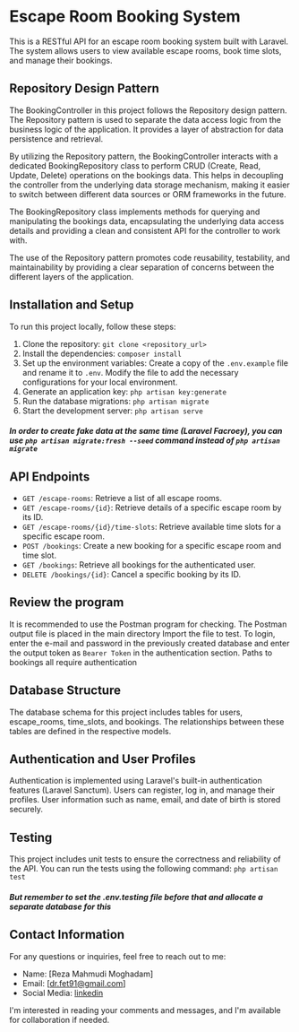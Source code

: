 # Escape Room Booking System

This is a RESTful API for an escape room booking system built with Laravel. The system allows users to view available escape rooms, book time slots, and manage their bookings.

## Repository Design Pattern

The BookingController in this project follows the Repository design pattern. The Repository pattern is used to separate the data access logic from the business logic of the application. It provides a layer of abstraction for data persistence and retrieval.

By utilizing the Repository pattern, the BookingController interacts with a dedicated BookingRepository class to perform CRUD (Create, Read, Update, Delete) operations on the bookings data. This helps in decoupling the controller from the underlying data storage mechanism, making it easier to switch between different data sources or ORM frameworks in the future.

The BookingRepository class implements methods for querying and manipulating the bookings data, encapsulating the underlying data access details and providing a clean and consistent API for the controller to work with.

The use of the Repository pattern promotes code reusability, testability, and maintainability by providing a clear separation of concerns between the different layers of the application.

## Installation and Setup

To run this project locally, follow these steps:

1. Clone the repository: `git clone <repository_url>`
2. Install the dependencies: `composer install`
3. Set up the environment variables: Create a copy of the `.env.example` file and rename it to `.env`. Modify the file to add the necessary configurations for your local environment.
4. Generate an application key: `php artisan key:generate`
5. Run the database migrations: `php artisan migrate`
6. Start the development server: `php artisan serve`
##### In order to create fake data at the same time (Laravel Facroey), you can use `php artisan migrate:fresh --seed` command instead of `php artisan migrate`
## API Endpoints

- `GET /escape-rooms`: Retrieve a list of all escape rooms.
- `GET /escape-rooms/{id}`: Retrieve details of a specific escape room by its ID.
- `GET /escape-rooms/{id}/time-slots`: Retrieve available time slots for a specific escape room.
- `POST /bookings`: Create a new booking for a specific escape room and time slot.
- `GET /bookings`: Retrieve all bookings for the authenticated user.
- `DELETE /bookings/{id}`: Cancel a specific booking by its ID.

## Review the program
It is recommended to use the Postman program for checking.
The Postman output file is placed in the main directory
Import the file to test.
To login, enter the e-mail and password in the previously created database and enter the output token as `Bearer Token` in the authentication section. Paths to bookings all require authentication
## Database Structure

The database schema for this project includes tables for users, escape_rooms, time_slots, and bookings. The relationships between these tables are defined in the respective models.

## Authentication and User Profiles

Authentication is implemented using Laravel's built-in authentication features (Laravel Sanctum). Users can register, log in, and manage their profiles. User information such as name, email, and date of birth is stored securely.

## Testing

This project includes unit tests to ensure the correctness and reliability of the API. You can run the tests using the following command: `php artisan test`
##### But remember to set the .env.testing file before that and allocate a separate database for this
## Contact Information

For any questions or inquiries, feel free to reach out to me:

- Name: [Reza Mahmudi Moghadam]
- Email: [dr.fet91@gmail.com]
- Social Media: [linkedin](https://www.linkedin.com/in/reza-mahmudi-moghadam-59357a211/)

I'm interested in reading your comments and messages, and I'm available for collaboration if needed.



